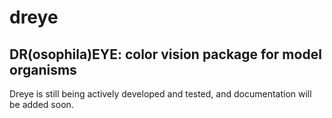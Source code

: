# dreye

## DR(osophila)EYE: color vision package for model organisms

Dreye is still being actively developed and tested, and documentation will be added soon.
